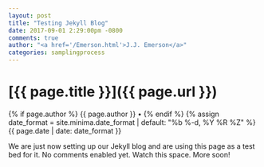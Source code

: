 ```yaml
---
layout: post
title: "Testing Jekyll Blog"
date: 2017-09-01 2:29:00pm -0800
comments: true
author: "<a href='/Emerson.html'>J.J. Emerson</a>"
categories: samplingprocess
---
```


# [{{ page.title }}]({{ page.url }})


<p class="post-meta">
  {% if page.author %}
    <span itemprop="author" itemscope itemtype="http://schema.org/Person"><span itemprop="name">{{ page.author }}</span></span> • 
  {% endif %}
  <time datetime="{{ page.date | date_to_xmlschema }}" itemprop="datePublished">
    {% assign date_format = site.minima.date_format | default: "%b %-d, %Y %R %Z" %}
    {{ page.date | date: date_format }}
  </time>
</p>

We are just now setting up our Jekyll blog and are using this page as a test bed for it. No comments enabled yet. Watch this space. More soon!
